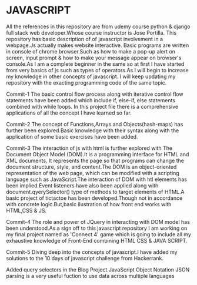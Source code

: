 # JAVASCRIPT
All the references in this repository are from udemy course python & django full stack web developer.Whose course instructor is Jose Portilla.
This repository has basic description of of javascript involvement in a webpage.Js actually makes website interactive.
Basic programs are written in console of chrome browser.Such as how to make a pop-up alert on screen, input prompt & how to make your message appear on browser's console.As I am a complete beginner in the same so at first I have started from very basics of js such as types of operators.As I will begin to increase my knowledge in other concepts of javascript. I will keep updating my repository with the exacting programming code of the same topic.

Commit-1
The basic control flow process along with iterative control flow statements have been added which include if, else-if, else statements combined with while loops.
In this project file there is a comprehensive applications of all the concept I have learned so far.

Commit-2
The concept of Functions,Arrays and Objects(hash-maps) has further been explored.Basic knowledge with their syntax along with the application of some basic exercises have been added.

Commit-3
The interaction of js with html is further explored with The Document Object Model (DOM).It is a programming interface for HTML and XML documents. It represents the page so that programs can change the document structure, style, and content.The DOM is an object-oriented representation of the web page, which can be modified with a scripting language such as JavaScript.The interaction of DOM with htl elements has been implied.Event listeners have also been applied along with document.qyerySelector() type of methods to target elements of HTML.A basic project of tictactoe has been developed.Though not in accordance with concrete logic.But,basic ilustration of how front end works with HTML,CSS & JS.

Commit-4
The role and power of JQuery in interacting with DOM model has been understood.As a sign off to this javascript repository I am working on my final project named as 'Connect 4' game which is going to include all my exhaustive knowledge of Front-End combining HTML CSS & JAVA SCRIPT.

Commit-5
Diving deep into the concepts of javascript.I have added my solutions to the 10 days of javascript challenge from Hackerrank.

Added query selectors in the Blog Project.JavaScript Object Notation JSON parsing is a very useful fuction to use data across multiple languages

